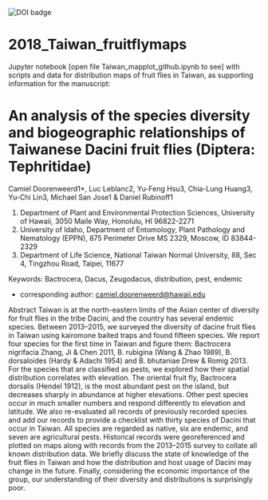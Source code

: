 ![DOI badge](https://zenodo.org/badge/122671992.svg)

# 2018_Taiwan_fruitflymaps
Jupyter notebook [open file Taiwan_mapplot_github.ipynb to see] with scripts and data for distribution maps of fruit flies in Taiwan, as supporting information for the manuscript:

An analysis of the species diversity and biogeographic relationships of Taiwanese Dacini fruit flies (Diptera: Tephritidae)
====================================================================================================================

Camiel Doorenweerd1*, Luc Leblanc2, Yu-Feng Hsu3, Chia-Lung Huang3, Yu-Chi Lin3, Michael San Jose1 & Daniel Rubinoff1

1.	Department of Plant and Environmental Protection Sciences, University of Hawaii, 3050 Maile Way, Honolulu, HI 96822-2271
2.	University of Idaho, Department of Entomology, Plant Pathology and Nematology (EPPN), 875 Perimeter Drive MS 2329, Moscow, ID 83844-2329
3.	Department of Life Science, National Taiwan Normal University, 88, Sec 4, Tingzhou Road, Taipei, 11677


Keywords: Bactrocera, Dacus, Zeugodacus, distribution, pest, endemic 

* corresponding author: camiel.doorenweerd@hawaii.edu

 
Abstract
Taiwan is at the north-eastern limits of the Asian center of diversity for fruit flies in the tribe Dacini, and the country has several endemic species. Between 2013–2015, we surveyed the diversity of dacine fruit flies in Taiwan using kairomone baited traps and found fifteen species. We report four species for the first time in Taiwan and figure them: Bactrocera nigrifacia Zhang, Ji & Chen 2011, B. rubigina (Wang & Zhao 1989), B. dorsaloides (Hardy & Adachi 1954) and B. bhutaniae Drew & Romig 2013.  For the species that are classified as pests, we explored how their spatial distribution correlates with elevation. The oriental fruit fly, Bactrocera dorsalis (Hendel 1912), is the most abundant pest on the island, but decreases sharply in abundance at higher elevations. Other pest species occur in much smaller numbers and respond differently to elevation and latitude. We also re-evaluated all records of previously recorded species and add our records to provide a checklist with thirty species of Dacini that occur in Taiwan. All species are regarded as native, six are endemic, and seven are agricultural pests. Historical records were georeferenced and plotted on maps along with records from the 2013–2015 survey to collate all known distribution data.  We briefly discuss the state of knowledge of the fruit flies in Taiwan and how the distribution and host usage of Dacini may change in the future. Finally, considering the economic importance of the group, our understanding of their diversity and distributions is surprisingly poor.
